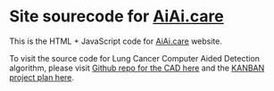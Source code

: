 # Site sourecode for [AiAi.care](https://AiAi.care/) 

This is the HTML + JavaScript code for [AiAi.care](https://AiAi.care/) website. 

To visit the source code for Lung Cancer Computer Aided Detection algorithm, please visit [Github repo for the CAD here](https://github.com/AiAiHealthcare/ProjectAiAi) and the [KANBAN project plan here](https://github.com/AiAiHealthcare/ProjectAiAi/projects/1?fullscreen=true).


